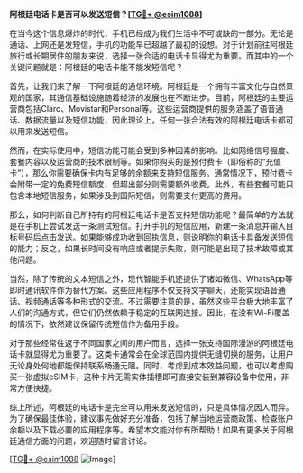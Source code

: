 **阿根廷电话卡是否可以发送短信？[[TG💪+ @esim1088](https://t.me/s/esim1088)]**

在当今这个信息爆炸的时代，手机已经成为我们生活中不可或缺的一部分。无论是通话、上网还是发短信，手机的功能早已超越了最初的设想。对于计划前往阿根廷旅行或长期居住的朋友来说，选择一张合适的电话卡显得尤为重要。而其中的一个关键问题就是：阿根廷的电话卡能不能发短信呢？

首先，让我们来了解一下阿根廷的通信环境。阿根廷是一个拥有丰富文化与自然景观的国家，其通信基础设施随着经济的发展也在不断进步。目前，阿根廷的主要运营商包括Claro、Movistar和Personal等。这些运营商提供的服务涵盖了语音通话、数据流量以及短信功能，因此理论上，任何一张合法有效的阿根廷电话卡都可以用来发送短信。

然而，在实际使用中，短信功能可能会受到多种因素的影响。比如网络信号强度、套餐内容以及运营商的技术限制等。如果你购买的是预付费卡（即俗称的“充值卡”），那么你需要确保卡内有足够的余额来支持短信服务。通常情况下，预付费卡会附带一定的免费短信额度，但超出部分则需要额外收费。此外，有些套餐可能只包含本地短信服务，如果涉及到国际短信，则需要支付更高的费用。

那么，如何判断自己所持有的阿根廷电话卡是否支持短信功能呢？最简单的方法就是在手机上尝试发送一条测试短信。打开手机的短信应用，新建一条消息并输入目标号码后点击发送。如果能够成功收到回执信息，则说明你的电话卡具备发送短信的能力；反之，如果长时间没有响应或者提示失败，则可能是出现了技术故障或其他问题。

当然，除了传统的文本短信之外，现代智能手机还提供了诸如微信、WhatsApp等即时通讯软件作为替代方案。这些应用程序不仅支持文字聊天，还能实现语音通话、视频通话等多种形式的交流。不过需要注意的是，虽然这些平台极大地丰富了人们的沟通方式，但它们仍然依赖于稳定的互联网连接。因此，在没有Wi-Fi覆盖的情况下，依然建议保留传统短信作为备用手段。

对于那些经常往返于不同国家之间的用户而言，选择一张支持国际漫游的阿根廷电话卡就显得尤为重要了。这类卡通常会在全球范围内提供无缝切换的服务，让用户无论身处何地都能保持联系畅通无阻。同时，考虑到成本效益问题，也可以考虑购买一张虚拟eSIM卡，这种卡片无需实体插槽即可直接安装到兼容设备中使用，非常方便快捷。

综上所述，阿根廷的电话卡是完全可以用来发送短信的，只是具体情况因人而异。为了确保最佳体验，建议事先做好充分准备，包括了解当地运营商政策、检查账户余额以及下载必要的应用程序等。希望本文能对你有所帮助！如果有更多关于阿根廷通信方面的问题，欢迎随时留言讨论。

[[TG💪+ @esim1088](https://t.me/s/esim1088) ![Image](https://i.postimg.cc/4NQfJmqS/Snipaste-2025-05-13-00-14-12.png)]